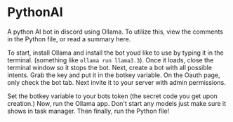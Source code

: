 # PythonAI
A python AI bot in discord using Ollama. To utilize this, view the comments in the Python file, or read a summary here.

To start, install Ollama and install the bot youd like to use by typing it in the terminal. (something like `ollama run llama3.3`). 
Once it loads, close the terminal window so it stops the bot.
Next, create a bot with all possible intents.
Grab the key and put it in the botkey variable.
On the Oauth page, only check the bot tab.
Next invite it to your server with admin permissions.

Set the botkey variable to your bots token (the secret code you get upon creation.)
Now, run the Ollama app. Don't start any models just make sure it shows in task manager. 
Then finally, run the Python file!
